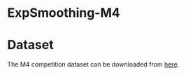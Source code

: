 # ExpSmoothing-M4


# Dataset
The M4 competition dataset can be downloaded from [here](https://github.com/Mcompetitions/M4-methods/tree/master/Dataset).
